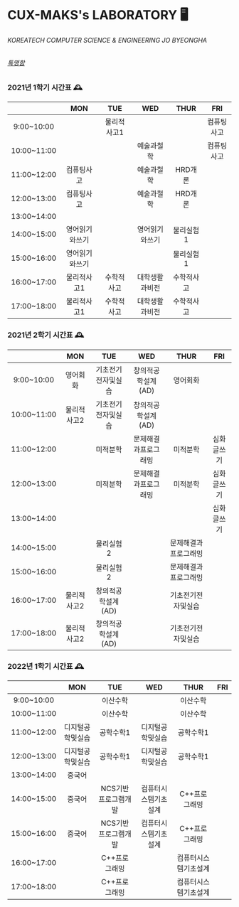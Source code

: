 # CUX-MAKS's LABORATORY 🖥

###### KOREATECH COMPUTER SCIENCE & ENGINEERING JO BYEONGHA
###### [톡명함]([http://www.google.co.kr](https://namecard.kakao.com/jomu))


### 2021년 1학기 시간표 🕰

|             | MON | TUE | WED | THUR | FRI |
|:-------------:|:-----:|:-----:|:-----:|:------:|:-----:|
| 9:00~10:00  |     |물리적사고1|     |      |컴퓨팅사고|
| 10:00~11:00 |     |     |예술과철학|      |컴퓨팅사고|
| 11:00~12:00 |컴퓨팅사고|     |예술과철학|HRD개론|     |
| 12:00~13:00 |컴퓨팅사고|     |예술과철학|HRD개론|     |
| 13:00~14:00 |     |     |     |      |     |
| 14:00~15:00 |영어읽기와쓰기|     |영어읽기와쓰기|물리실험1|     |
| 15:00~16:00 |영어읽기와쓰기|     |     |물리실험1|     |
| 16:00~17:00 |물리적사고1|수학적사고|대학생활과비전|수학적사고|     |
| 17:00~18:00 |물리적사고1|수학적사고|대학생활과비전|수학적사고|     |

### 2021년 2학기 시간표 🕰

|             | MON | TUE | WED | THUR | FRI |
|:-------------:|:-----:|:-----:|:-----:|:------:|:-----:|
| 9:00~10:00  |영어회화|기초전기전자및실습|창의적공학설계(AD)|영어회화|     |
| 10:00~11:00 |물리적사고2|기초전기전자및실습|창의적공학설계(AD)|     |     |
| 11:00~12:00 |     |미적분학|문제해결과프로그래밍|미적분학|심화글쓰기|
| 12:00~13:00 |     |미적분학|문제해결과프로그래밍|미적분학|심화글쓰기|
| 13:00~14:00 |     |     |     |     |심화글쓰기|
| 14:00~15:00 |     |물리실험2|     |문제해결과프로그래밍|     |
| 15:00~16:00 |     |물리실험2|     |문제해결과프로그래밍|     |
| 16:00~17:00 |물리적사고2|창의적공학설계(AD)|     |기초전기전자및실습|     |
| 17:00~18:00 |물리적사고2|창의적공학설계(AD)|     |기초전기전자및실습|     |

### 2022년 1학기 시간표 🕰

|             | MON | TUE | WED | THUR | FRI |
|:-------------:|:-----:|:-----:|:-----:|:------:|:-----:|
| 9:00~10:00  |     |이산수학|     |이산수학|     |
| 10:00~11:00 |     |이산수학|     |이산수학|     |
| 11:00~12:00 |디지털공학및실습|공학수학1|디지털공학및실습|공학수학1|     |
| 12:00~13:00 |디지털공학및실습|공학수학1|디지털공학및실습|공학수학1|     |
| 13:00~14:00 |중국어|     |     |     |     |
| 14:00~15:00 |중국어|NCS기반프로그램개발|컴퓨터시스템기초설계|C++프로그래밍|     |
| 15:00~16:00 |중국어|NCS기반프로그램개발|컴퓨터시스템기초설계|C++프로그래밍|     |
| 16:00~17:00 |     |C++프로그래밍|     |컴퓨터시스템기초설계|     |
| 17:00~18:00 |     |C++프로그래밍|     |컴퓨터시스템기초설계|     |
